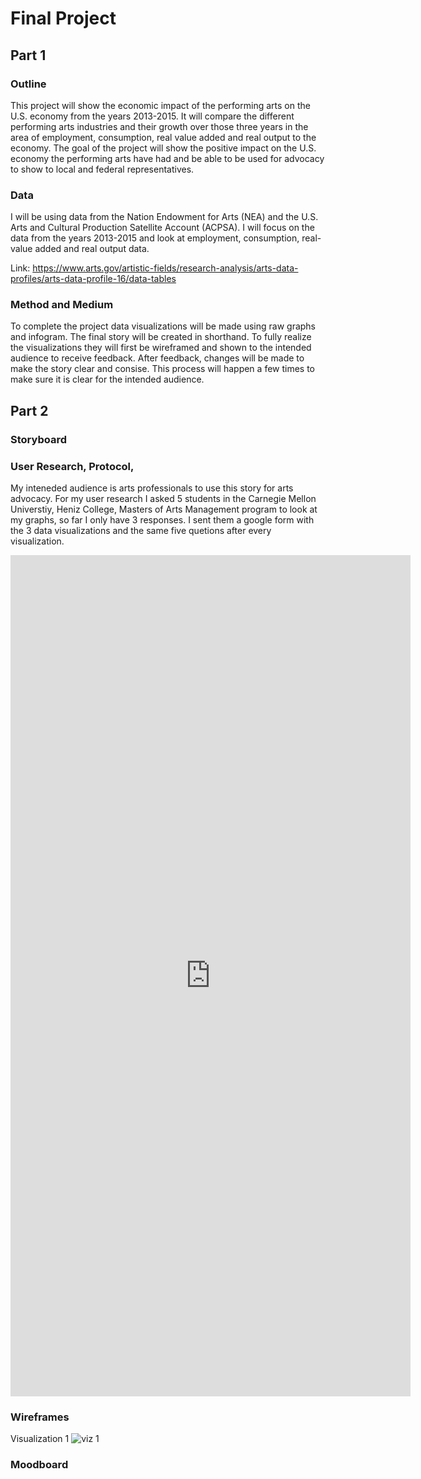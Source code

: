 # Final Project
## Part 1 
### Outline 
This project will show the economic impact of the performing arts on the U.S. economy from the years 2013-2015. It will compare the different performing arts industries and their growth over those three years in the area of employment, consumption, real value added and real output to the economy. The goal of the project will show the positive impact on the U.S. economy the performing arts have had and be able to be used for advocacy to show to local and federal representatives. 

### Data
I will be using data from the Nation Endowment for Arts (NEA) and the U.S. Arts and Cultural Production Satellite Account (ACPSA).  I will focus on the data from the years 2013-2015 and look at employment, consumption, real-value added and real output data. 

Link: https://www.arts.gov/artistic-fields/research-analysis/arts-data-profiles/arts-data-profile-16/data-tables 

### Method and Medium 
To complete the project data visualizations will be made using raw graphs and infogram. The final story will be created in shorthand. To fully realize the visualizations they will first be wireframed and shown to the intended audience to receive feedback. After feedback, changes will be made to make the story clear and consise. This process will happen a few times to make sure it is clear for the intended audience. 

## Part 2 
### Storyboard 



### User Research, Protocol, 
My inteneded audience is arts professionals to use this story for arts advocacy. For my user research I asked 5 students in the Carnegie Mellon Universtiy, Heniz College, Masters of Arts Management program to look at my graphs, so far I only have 3 responses. I sent them a google form with the 3 data visualizations and the same five quetions after every visualization. 
<iframe src="https://docs.google.com/forms/d/e/1FAIpQLSfhBINpDSGqK2bnOy3QFn5Ye1TkHBgFBXIQndB1jbu4MfDdCQ/viewform?embedded=true" width="640" height="1346" frameborder="0" marginheight="0" marginwidth="0">Loading...</iframe> 

### Wireframes 
Visualization 1 
![viz 1](https://user-images.githubusercontent.com/46875076/52985221-dc0ba980-33c0-11e9-8db1-1d12aaa060a2.jpg)


### Moodboard 

